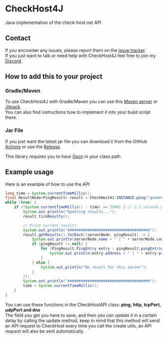 # CheckHost4J
Java implementation of the check-host.net API

## Contact
If you encounter any issues, please report them on the
[issue tracker](https://github.com/FlorianMichael/CheckHost4J/issues).  
If you just want to talk or need help with CheckHost4J feel free to join my
[Discord](https://discord.gg/BwWhCHUKDf).

## How to add this to your project
### Gradle/Maven
To use CheckHost4J with Gradle/Maven you can use this [Maven server](https://maven.lenni0451.net/#/releases/de/florianmichael/CheckHost4J) or [Jitpack](https://jitpack.io/#FlorianMichael/CheckHost4J).  
You can also find instructions how to implement it into your build script there.

### Jar File
If you just want the latest jar file you can download it from the GitHub [Actions](https://github.com/FlorianMichael/CheckHost4J/actions) or use the [Release](https://github.com/FlorianMichael/CheckHost4J/releases).

This library requires you to have [Gson](https://mvnrepository.com/artifact/com.google.code.gson/gson/2.10.1) in your class path

## Example usage
Here is an example of how to use the API
```java
long time = System.currentTimeMillis();
final ResultNode<PingResult> result = CheckHost4J.INSTANCE.ping("gommehd.net", 80);
while (true) {
    if ((System.currentTimeMillis() - time) >= 2500) { // 2.5 seconds passed since last update
        System.out.println("Updating results...");
        result.tickResults();

        // Print current results
        System.out.println("#####################################");
        result.getResults().forEach((serverNode, pingResult) -> {
            System.out.println(serverNode.name + " | " + serverNode.country + " | " + serverNode.ip + " | " + serverNode.asName);
            if (pingResult != null) {
                for (PingResult.PingEntry entry : pingResult.pingEntries) {
                    System.out.println(entry.address + " | " + entry.ping);
                }
            } else {
                System.out.println("No result for this server");
            }
        });
        System.out.println("#####################################");
        time = System.currentTimeMillis();
    }
}
```
You can use these functions in the CheckHostAPI class:
**ping, http, tcpPort, udpPort and dns** <br>
The field you get you have to save, and then you can update it in a certain delay by calling the update method, keep in mind that this method will send an API request to CheckHost every time you call the create utils, an API request will also be sent automatically.
